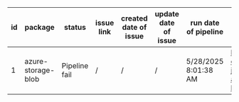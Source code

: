 
| id | package | status | issue link | created date of issue | update date of issue | run date of pipeline | pipeline run link |
|----|---------|--------|------------|-----------------------|----------------------| ---------------------| ----------------- |
| 1 | azure-storage-blob | Pipeline fail | / | / | / | 5/28/2025 8:01:38 AM | https://dev.azure.com/v-qzhong-0527-js/content-validation-automation/_build/results?buildId=3 |